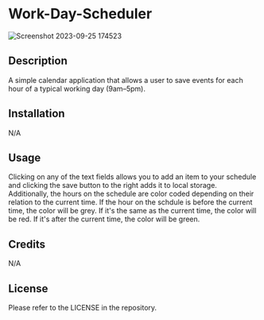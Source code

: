 # Work-Day-Scheduler
![Screenshot 2023-09-25 174523](https://github.com/ThirstyWombat/Work-Day-Scheduler/assets/122827259/f5a758dc-7e0f-4836-8bc6-055e8d96d196)

## Description

A simple calendar application that allows a user to save events for each hour of a typical working day (9am–5pm).

## Installation

N/A

## Usage

Clicking on any of the text fields allows you to add an item to your schedule and clicking the save button to the right adds it to local storage. Additionally, the hours on the schedule are color coded depending on their relation to the current time. If the hour on the schdule is before the current time, the color will be grey. If it's the same as the current time, the color will be red. If it's after the current time, the color will be green.

## Credits

N/A

## License

Please refer to the LICENSE in the repository.
